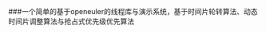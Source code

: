 ###一个简单的基于openeuler的线程库与演示系统，基于时间片轮转算法、动态时间片调整算法与抢占式优先级优先算法

<!--
**20202206zjr/20202206zjr** is a ✨ _special_ ✨ repository because its `README.md` (this file) appears on your GitHub profile.

Here are some ideas to get you started:

一个简单的基于openeuler的线程库与演示系统，基于时间片轮转算法、动态时间片调整算法与抢占式优先级优先算法
-->
